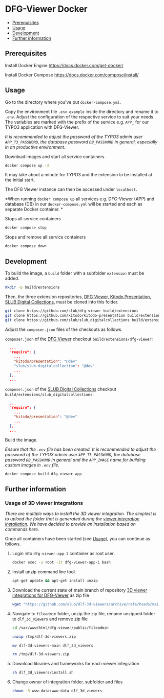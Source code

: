 # DFG-Viewer Docker

* [Prerequisites](#prerequisites)
* [Usage](#usage)
* [Development](#development)
* [Further information](#further-information)

## Prerequisites

Install Docker Engine
https://docs.docker.com/get-docker/

Install Docker Compose
https://docs.docker.com/compose/install/

## Usage

Go to the directory where you've put `docker-compose.yml`.

Copy the environment file `.env.example` inside the directory and rename it to `.env`. Adjust the configuration of the respective service to suit your needs. The variables are marked with the prefix of the service e.g. `APP_` for our TYPO3 application with DFG-Viewer.

*It is recommended to adjust the password of the TYPO3 admin user `APP_T3_PASSWORD`, the database password `DB_PASSWORD` in general, especially in an productive environment.*

Download images and start all service containers
```bash
docker compose up -d
```

It may take about a minute for TYPO3 and the extension to be installed at the initial start.

The DFG Viewer instance can then be accessed under `localhost`.

*When running `docker compose up` all services e.g. DFG-Viewer (APP) and database (DB) in our `docker-compose.yml` will be started and each as separate Docker container. *

Stops all service containers
```bash
docker compose stop
```

Stops and remove all service containers
```bash
docker compose down
```

## Development

To build the image, a `build` folder with a subfolder `extension` must be added.

```bash
mkdir -p build/extensions
```

Then, the three extension repositories, [DFG Viewer](https://github.com/slub/dfg-viewer), [Kitodo.Presentation](https://github.com/kitodo/kitodo-presentation), [SLUB Digital Collections](https://github.com/slub/slub_digitalcollections), must be cloned into this folder.

```bash
git clone https://github.com/slub/dfg-viewer build/extensions
git clone https://github.com/kitodo/kitodo-presentation build/extensions
git clone https://github.com/slub/slub_digitalcollections build/extensions
```

Adjust the `composer.json` files of the checkouts as follows.

`composer.json` of the [DFG Viewer](https://github.com/slub/dfg-viewer) checkout `build/extensions/dfg-viewer`:

```json
  ...
  "require": {
    ...
    "kitodo/presentation": "@dev"
    "slub/slub-digitalcollection": "@dev"
    ...
  },
  ...
```

`composer.json` of the [SLUB Digital Collections](https://github.com/slub/slub_digitalcollections) checkout `build/extensions/slub_digitalcollections`:

```json
  ...
  "require": {
    ...
    "kitodo/presentation": "@dev"
    ...
  },
  ...
```

Build the image.

*Ensure that the `.env` file has been created. It is recommended to adjust the password of the TYPO3 admin user `APP_T3_PASSWORD`, the database password `DB_PASSWORD` in general and the `APP_IMAGE` name for building custom images in `.env` file.*

```bash
docker compose build dfg-viewer-app
```

## Further information

### Usage of 3D viewer integrations

*There are multiple ways to install the 3D viewer integration. The simplest is to upload the folder that is generated during the [viewer integration installation](https://github.com/slub/dlf-3d-viewers#installation). We have decided to provide an installation based on commands here.*

Once all containers have been started (see [Usage](#usage)), you can continue as follows.

1. Login into `dfg-viewer-app-1` container as root user.

    ```bash
    docker exec -u root -it dfg-viewer-app-1 bash
    ```

2. Install unzip command line tool.

    ```bash
    apt-get update && apt-get install unzip
    ```

3. Download the current state of main branch of repository [3D viewer integrations for DFG-Viewer](https://github.com/slub/dlf-3d-viewers) as zip file

    ```bash
    wget "https://github.com/slub/dlf-3d-viewers/archive/refs/heads/main.zip" -O /tmp/dlf-3d-viewers.zip
    ```

4. Navigate to `fileadmin` folder, unzip the zip file, rename unzipped folder to `dlf_3d_viewers` and remove zip file

    ```bash
    cd /var/www/html/dfg-viewer/public/fileadmin

    unzip /tmp/dlf-3d-viewers.zip

    mv dlf-3d-viewers-main dlf_3d_viewers

    rm /tmp/dlf-3d-viewers.zip
    ```

5. Download libraries and frameworks for each viewer integration

    ```bash
    sh dlf_3d_viewers/install.sh
    ```

6. Change owner of integration folder, subfolder and files

    ```bash
    chown -R www-data:www-data dlf_3d_viewers
    ```
